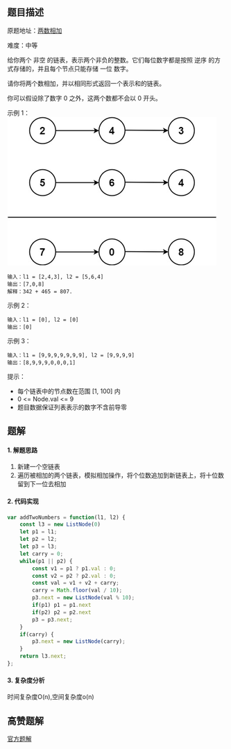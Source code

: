 ## 题目描述

原题地址：[两数相加](https://leetcode-cn.com/problems/add-two-numbers/)

难度：中等

给你两个 非空 的链表，表示两个非负的整数。它们每位数字都是按照 逆序 的方式存储的，并且每个节点只能存储 一位 数字。

请你将两个数相加，并以相同形式返回一个表示和的链表。

你可以假设除了数字 0 之外，这两个数都不会以 0 开头。

示例 1：
![](./img/addtwonumber1.jpeg)
```
输入：l1 = [2,4,3], l2 = [5,6,4]
输出：[7,0,8]
解释：342 + 465 = 807.
```
示例 2：
```
输入：l1 = [0], l2 = [0]
输出：[0]
```
示例 3：
```
输入：l1 = [9,9,9,9,9,9,9], l2 = [9,9,9,9]
输出：[8,9,9,9,0,0,0,1]
```

提示：
- 每个链表中的节点数在范围 [1, 100] 内
- 0 <= Node.val <= 9
- 题目数据保证列表表示的数字不含前导零

## 题解
#### 1. 解题思路
1. 新建一个空链表
2. 遍历被相加的两个链表，模拟相加操作，将个位数追加到新链表上，将十位数留到下一位去相加

#### 2. 代码实现
```js
var addTwoNumbers = function(l1, l2) {
    const l3 = new ListNode(0)
    let p1 = l1;
    let p2 = l2;
    let p3 = l3;
    let carry = 0;
    while(p1 || p2) {
        const v1 = p1 ? p1.val : 0;
        const v2 = p2 ? p2.val : 0;
        const val = v1 + v2 + carry;
        carry = Math.floor(val / 10);
        p3.next = new ListNode(val % 10);
        if(p1) p1 = p1.next
        if(p2) p2 = p2.next
        p3 = p3.next;
    }
    if(carry) {
        p3.next = new ListNode(carry);
    }
    return l3.next;
};
```

#### 3. 复杂度分析
时间复杂度O(n),空间复杂度o(n)

## 高赞题解
[官方题解](https://leetcode-cn.com/problems/add-two-numbers/solution/liang-shu-xiang-jia-by-leetcode-solution/)